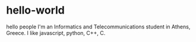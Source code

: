 # hello-world
hello people
I'm an Informatics and Telecommunications student in Athens, Greece.
I like javascript, python, C++, C.
